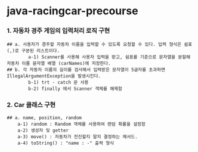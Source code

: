 # java-racingcar-precourse

### 1. 자동차 경주 게임의 입력처리 로직 구현
    ## a. 사용자가 경주할 자동차 이름을 입력할 수 있도록 요청할 수 있다. 입력 형식은 쉼표(,)로 구분된 리스트이다.
            a-1) Scanner를 사용해 사용자 입력을 받고, 쉼표를 기준으로 문자열을 분할해 자동차 이름 뮨자열 배열 (carNames)에 저장한다.
    ## b. 각 자동차 이름의 길이를 검사해서 입력받은 문자열이 5글자를 초과하면 IllegalArgumentException을 발생시킨다.
            b-1) trt - catch 문 사용
            b-2) finally 에서 Scanner 객체를 해제함
### 2. Car 클래스 구현
    ## a. name, position, random
        a-1) random : Random 객체를 사용하여 랜덤 확률을 설정함
        a-2) 생성자 및 getter
        a-3) move() : 자동차가 전진할지 말지 결정하는 메서드.
        a-4) toString() : "name : -" 출력 형식
